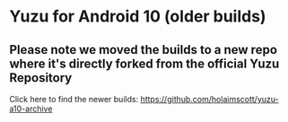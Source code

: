 # Yuzu for Android 10 (older builds)
## Please note we moved the builds to a new repo where it's directly forked from the official Yuzu Repository
Click here to find the newer builds:
https://github.com/holaimscott/yuzu-a10-archive
